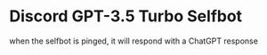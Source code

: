 # Discord GPT-3.5 Turbo Selfbot
when the selfbot is pinged, it will respond with a ChatGPT response
